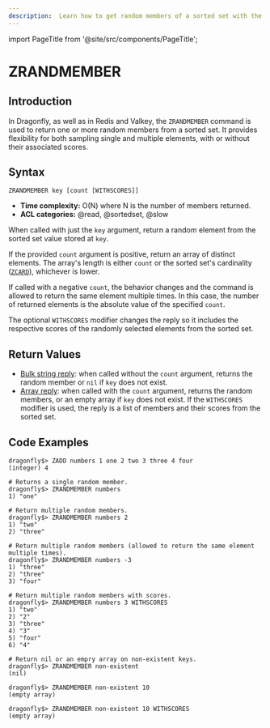 ```yaml
---
description:  Learn how to get random members of a sorted set with the Dragonfly ZRANDMEMBER command.
---
```


import PageTitle from '@site/src/components/PageTitle';

# ZRANDMEMBER

<PageTitle title="Dragonfly ZRANDMEMBER Command (Documentation) | Dragonfly" />

## Introduction

In Dragonfly, as well as in Redis and Valkey, the `ZRANDMEMBER` command is used to return one or more random members from a sorted set.
It provides flexibility for both sampling single and multiple elements, with or without their associated scores.

## Syntax

```shell
ZRANDMEMBER key [count [WITHSCORES]]
```

- **Time complexity:** O(N) where N is the number of members returned.
- **ACL categories:** @read, @sortedset, @slow

When called with just the `key` argument, return a random element from the sorted set value stored at `key`.

If the provided `count` argument is positive, return an array of distinct elements. The array's length is either `count` or the sorted set's cardinality ([`ZCARD`](./zcard.md)), whichever is lower.

If called with a negative `count`, the behavior changes and the command is allowed to return the same element multiple times. In this case, the number of returned elements is the absolute value of the specified `count`.

The optional `WITHSCORES` modifier changes the reply so it includes the respective scores of the randomly selected elements from the sorted set.

## Return Values

- [Bulk string reply](https://redis.io/docs/latest/develop/reference/protocol-spec/#bulk-strings): when called without the `count` argument,
  returns the random member or `nil` if `key` does not exist.
- [Array reply](https://redis.io/docs/latest/develop/reference/protocol-spec/#arrays): when called with the `count` argument,
  returns the random members, or an empty array if `key` does not exist.
  If the `WITHSCORES` modifier is used, the reply is a list of members and their scores from the sorted set.

## Code Examples

```shell
dragonfly$> ZADD numbers 1 one 2 two 3 three 4 four
(integer) 4

# Returns a single random member.
dragonfly$> ZRANDMEMBER numbers
1) "one"

# Return multiple random members.
dragonfly$> ZRANDMEMBER numbers 2
1) "two"
2) "three"

# Return multiple random members (allowed to return the same element multiple times).
dragonfly$> ZRANDMEMBER numbers -3
1) "three"
2) "three"
3) "four"

# Return multiple random members with scores.
dragonfly$> ZRANDMEMBER numbers 3 WITHSCORES
1) "two"
2) "2"
3) "three"
4) "3"
5) "four"
6) "4"

# Return nil or an empry array on non-existent keys.
dragonfly$> ZRANDMEMBER non-existent
(nil)

dragonfly$> ZRANDMEMBER non-existent 10
(empty array)

dragonfly$> ZRANDMEMBER non-existent 10 WITHSCORES
(empty array)
```
